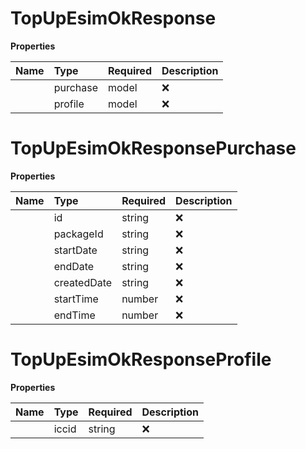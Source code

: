 # TopUpEsimOkResponse



**Properties**

| Name | Type | Required | Description |
| :-------- | :----------| :----------| :----------|
    | purchase | model | ❌ |  |
    | profile | model | ❌ |  |

# TopUpEsimOkResponsePurchase



**Properties**

| Name | Type | Required | Description |
| :-------- | :----------| :----------| :----------|
    | id | string | ❌ | ID of the purchase |
    | packageId | string | ❌ | ID of the package |
    | startDate | string | ❌ | Start date of the package's validity in the format 'yyyy-MM-ddThh:mm:ssZZ' |
    | endDate | string | ❌ | End date of the package's validity in the format 'yyyy-MM-ddThh:mm:ssZZ' |
    | createdDate | string | ❌ | Creation date of the purchase in the format 'yyyy-MM-ddThh:mm:ssZZ' |
    | startTime | number | ❌ | Epoch value representing the start time of the package's validity |
    | endTime | number | ❌ | Epoch value representing the end time of the package's validity |


# TopUpEsimOkResponseProfile



**Properties**

| Name | Type | Required | Description |
| :-------- | :----------| :----------| :----------|
    | iccid | string | ❌ | ID of the eSIM |



